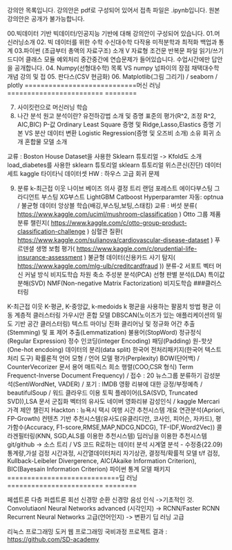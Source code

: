 강의안 목록입니다.
강의안은 pdf로 구성되어 있어서 접촉 파일은 .ipynb입니다. 원본 강의안은 공개가 불가능합니다.

00.빅데이터 기반
빅데이터/인공지능 기반에 대해 강의안이 구성되어 있습니다.
01.머신러닝소개
02. 빅 데이터를 위한 수학
수신대수학
다작용 미적분학과 최적화
백업과 통계
03.파이썬 (초급부터 총액의 자료구조)
소개
Ⅴ
자료형
조건문
반복문
파일 읽기/쓰기
드디어
클래스 모듈
예외처리
중간중간에 연습문제가 들어있습니다. 수업시간에만 답안을 공개합니다.
04. Numpy(선형대수학)
목록 VS numpy
넘파이의 장점
채택대수학 개념 강의 및 접
05. 판다스(CSV 현금화)
06. Matplotlib(그림 그리기) / seaborn / plotly
============================머신 러닝======================== ========

07. 사이킷런으로 머신러닝 학습
08. 나간 분석
원고 분석이란?
유전하강법 소개 및 증명
표준의 평가(R^2, 조정 R^2, AIC,BIC)
P-값
Ordinary Least Square 증명 및 Ridge,Lasso,Elastics 증명
기본 VS 분산
데이터 변환
Logistic Regression(증명 및 오즈비 소개)
소유 회귀 소개
혼합물 모델 소개

교류 :
Boston House Dataset을 사용한 Sklearn 튜토리얼 -> Kfold도 소개
load_diabetes를 사용한 sklearn 튜토리얼
sklearn 튜토리얼 위스콘신(진단) 데이터 세트
kaggle 타이타닉 데이터셋
HW : 하우스 고급 회귀 문제

09. 분류
k-최근접 이웃
나이브 베이즈
의사 결정 트리
랜덤 포레스트
에이다부스팅
그라디언트 부스팅
XG부스트
LightGBM
Catboost Hyperparamter 자동: optnua / 불균형 데이터
앙상블 학습(배깅,부스팅,보팅,스태킹)
교류 :
버섯 분류( https://www.kaggle.com/uciml/mushroom-classification )
Otto 그룹 제품 분류 챌린지( https://www.kaggle.com/c/otto-group-product-classification-challenge )
심혈관 질환( https://www.kaggle.com/sulianova/cardiovascular-disease-dataset )
푸르덴셜 생명 보험 평가( https://www.kaggle.com/c/prudential-life-insurance-assessment )
불균형 데이터(신용카드 사기 탐지( https://www.kaggle.com/mlg-ulb/creditcardfraud ))
분류-2
서포트 벡터 머신
커널 방식
비지도학습
차원 축소
주성분 분석(PCA)
선형 판별 분석(LDA)
특이값 분해(SVD)
NMF(Non-negative Matrix Factorization)
비지도학습
###클러스터링

K-최근접 이웃
K-평균, K-중앙값, k-medoids
k 평균을 사용하는 팔꿈치 방법
평균 이동
계층적 클러스터링
가우시안 혼합 모델
DBSCAN(노이즈가 있는 애플리케이션의 밀도 기반 공간 클러스터링)
텍스트 마이닝
진화
클리어닝 및 정규화
어간 추출(Stemming) 및 표 제어 추출(Lemmatization)
불용어(StopWord)
정규정식(Regular Expression)
정수 인코딩(integer Encoding)
패딩(Padding)
원-핫샷(One-hot encdoing)
데이터의 분리(data split)
한국어 전처리패키지(한국어 텍스트 처리 도구)
확률론적 언어 모형 / 언어 모델 평가(Perplexity)
BOW(단어백) / CounterVecorizer
문서 용어 매트릭스
희소 행렬(COO,CSR 형식)
Term Frequenct-Inverse Document Frequency) / 접수 : 20 뉴스그룹 분류하기
감성분석(SentiWordNet, VADER) / 포기 : IMDB 영황 리뷰에 대한 긍정/부정예측 / beautifulSoup / 워드 클라우드 이용
토픽 플레이어(LSA(SVD, Truncated SVD)),LSA
문서 군집화
벡터의 유사도
네이버 영화리뷰 감성인식 / kaggle Mercari 가격 제안 챌린지
Hackton : 뉴욕시 택시 여행 시간
추천시스템
개요
연관분석(Apriori, FP-Growth)
컨텐츠 기반 추천시스템(유사도(유클리디안, 코사인, 피어슨, 자카드), 평가함수(Accuracy, F1-score,RMSE,MAP,NDCG,NDCG), TF-IDF,Word2Vec))
콜라겐필터링(KNN, SGD,ALS를 이용한 추천시스템)
딥러닝을 이용한 추천시스템
git/github -> 소스 트리 / VS 코드
R로하는 데이터 분석
시계열 분석 - 수정중(22.09)
통계량,가설 검정
시간과정, 시간열데이터처리
자기상관, 결정적/확률적 모델
t/f 검정, Kullback-Leibeler Divergerence, AIC(Akaike Information Criterion), BIC(Bayesain Information Criterion)
파이썬 통계 모델 패키지
============================딥 러닝======================== ========

페셉트론
다층 퍼셉트론
회선 신경망
순환 신경망
음성 인식 ->기초적인 것.
Convolutiaonl Neural Networks advanced (시각인지) -> RCNN/Faster RCNN
Recurrent Neural Networks 고급(언어인지) -> 변환기
딥 러닝 고급

리눅스 프로그래밍
도커
웹 프로그래밍
국비과정 프로젝트 결과 : https://github.com/SD-academy
